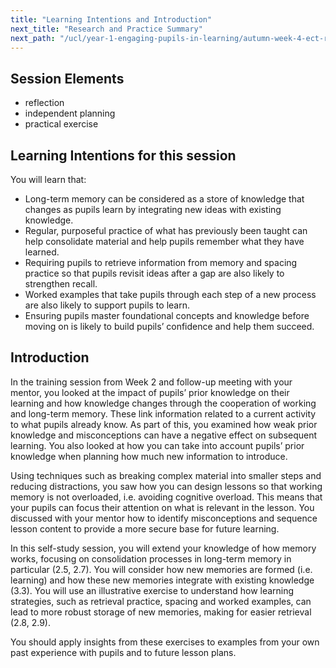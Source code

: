 ```yaml
---
title: "Learning Intentions and Introduction"
next_title: "Research and Practice Summary"
next_path: "/ucl/year-1-engaging-pupils-in-learning/autumn-week-4-ect-research-and-practice-summary"
---
```


## Session Elements

- reflection
- independent planning
- practical exercise

## Learning Intentions for this session

You will learn that:

- Long-term memory can be considered as a store of knowledge that changes as pupils learn by integrating new ideas with existing knowledge.
- Regular, purposeful practice of what has previously been taught can help consolidate material and help pupils remember what they have learned.
- Requiring pupils to retrieve information from memory and spacing practice so that pupils revisit ideas after a gap are also likely to strengthen recall.
- Worked examples that take pupils through each step of a new process are also likely to support pupils to learn.
- Ensuring pupils master foundational concepts and knowledge before moving on is likely to build pupils’ confidence and help them succeed.

## Introduction

In the training session from Week 2 and follow-up meeting with your mentor, you looked at the impact of pupils’ prior knowledge on their learning and how knowledge changes through the cooperation of working and long-term memory. These link information related to a current activity to what pupils already know. As part of this, you examined how weak prior knowledge and misconceptions can have a negative effect on subsequent learning. You also looked at how you can take into account pupils’ prior knowledge when planning how much new information to introduce.

Using techniques such as breaking complex material into smaller steps and reducing distractions, you saw how you can design lessons so that working memory is not overloaded, i.e. avoiding cognitive overload. This means that your pupils can focus their attention on what is relevant in the lesson. You discussed with your mentor how to identify misconceptions and sequence lesson content to provide a more secure base for future learning.

In this self-study session, you will extend your knowledge of how memory works, focusing on consolidation processes in long-term memory in particular (2.5, 2.7). You will consider how new memories are formed (i.e. learning) and how these new memories integrate with existing knowledge (3.3). You will use an illustrative exercise to understand how learning strategies, such as retrieval practice, spacing and worked examples, can lead to more robust storage of new memories, making for easier retrieval (2.8, 2.9).

You should apply insights from these exercises to examples from your own past experience with pupils and to future lesson plans.

